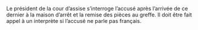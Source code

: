 Le président de la cour d’assise s’interroge l’accusé après l’arrivée de ce dernier à la maison d’arrêt et la remise des pièces au greffe. Il doit être fait appel à un interprète si l’accusé ne parle pas français.